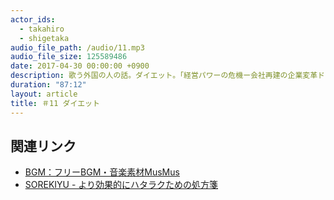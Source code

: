 ```yaml
---
actor_ids:
  - takahiro
  - shigetaka
audio_file_path: /audio/11.mp3
audio_file_size: 125589486
date: 2017-04-30 00:00:00 +0900
description: 歌う外国の人の話。ダイエット。「経営パワーの危機ー会社再建の企業変革ドラマ」。
duration: "87:12"
layout: article
title: ＃11 ダイエット
---
```


## 関連リンク

- [BGM：フリーBGM・音楽素材MusMus](http://musmus.main.jp/)
- [SOREKIYU - より効果的にハタラクための処方箋](https://sorekiyu.jp)
